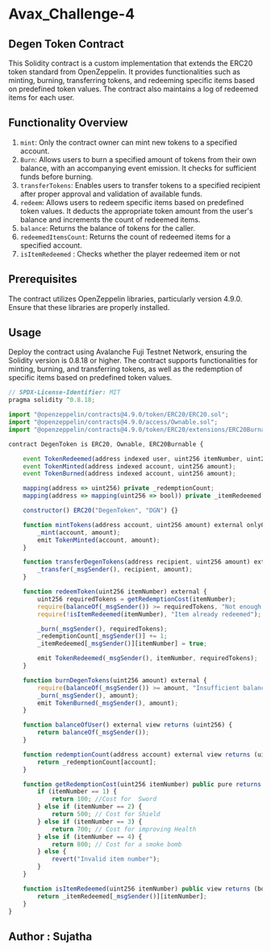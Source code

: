 # Avax_Challenge-4

## Degen Token Contract

This Solidity contract is a custom implementation that extends the ERC20 token standard from OpenZeppelin. It provides functionalities such as minting, burning, transferring tokens, and redeeming specific items based on predefined token values. The contract also maintains a log of redeemed items for each user.

## Functionality Overview

1. `mint`: Only the contract owner can mint new tokens to a specified account.
2. `Burn`: Allows users to burn a specified amount of tokens from their own balance, with an accompanying event emission. It checks for sufficient funds before burning.
3. `transferTokens`: Enables users to transfer tokens to a specified recipient after proper approval and validation of available funds.
4. `redeem`: Allows users to redeem specific items based on predefined token values. It deducts the appropriate token amount from the user's balance and increments the count of redeemed items.
5. `balance`: Returns the balance of tokens for the caller.
6. `redeemedItemsCount`: Returns the count of redeemed items for a specified account.
7. `isItemRedeemed` : Checks whether the player redeemed item or not

## Prerequisites

The contract utilizes OpenZeppelin libraries, particularly version 4.9.0. Ensure that these libraries are properly installed.

## Usage

Deploy the contract using Avalanche Fuji Testnet Network, ensuring the Solidity version is 0.8.18 or higher. The contract supports functionalities for minting, burning, and transferring tokens, as well as the redemption of specific items based on predefined token values.

```javascript
// SPDX-License-Identifier: MIT
pragma solidity ^0.8.18;

import "@openzeppelin/contracts@4.9.0/token/ERC20/ERC20.sol";
import "@openzeppelin/contracts@4.9.0/access/Ownable.sol";
import "@openzeppelin/contracts@4.9.0/token/ERC20/extensions/ERC20Burnable.sol";

contract DegenToken is ERC20, Ownable, ERC20Burnable {

    event TokenRedeemed(address indexed user, uint256 itemNumber, uint256 tokensSpent); 
    event TokenMinted(address indexed account, uint256 amount); 
    event TokenBurned(address indexed account, uint256 amount); 

    mapping(address => uint256) private _redemptionCount;
    mapping(address => mapping(uint256 => bool)) private _itemRedeemed;

    constructor() ERC20("DegenToken", "DGN") {}

    function mintTokens(address account, uint256 amount) external onlyOwner {
        _mint(account, amount); 
        emit TokenMinted(account, amount); 
    }

    function transferDegenTokens(address recipient, uint256 amount) external {
        _transfer(_msgSender(), recipient, amount); 
    }

    function redeemToken(uint256 itemNumber) external {
        uint256 requiredTokens = getRedemptionCost(itemNumber); 
        require(balanceOf(_msgSender()) >= requiredTokens, "Not enough tokens"); 
        require(!isItemRedeemed(itemNumber), "Item already redeemed");

        _burn(_msgSender(), requiredTokens); 
        _redemptionCount[_msgSender()] += 1; 
        _itemRedeemed[_msgSender()][itemNumber] = true;

        emit TokenRedeemed(_msgSender(), itemNumber, requiredTokens); 
    }

    function burnDegenTokens(uint256 amount) external {
        require(balanceOf(_msgSender()) >= amount, "Insufficient balance to burn"); 
        _burn(_msgSender(), amount); 
        emit TokenBurned(_msgSender(), amount); 
    }

    function balanceOfUser() external view returns (uint256) {
        return balanceOf(_msgSender()); 
    }

    function redemptionCount(address account) external view returns (uint256) {
        return _redemptionCount[account]; 
    }

    function getRedemptionCost(uint256 itemNumber) public pure returns (uint256) {
        if (itemNumber == 1) {
            return 100; //Cost for  Sword
        } else if (itemNumber == 2) {
            return 500; // Cost for Shield
        } else if (itemNumber == 3) {
            return 700; // Cost for improving Health
        } else if (itemNumber == 4) {
            return 800; // Cost for a smoke bomb
        } else {
            revert("Invalid item number"); 
        }
    }

    function isItemRedeemed(uint256 itemNumber) public view returns (bool) {
        return _itemRedeemed[_msgSender()][itemNumber];
    }
}


```

## Author : Sujatha

